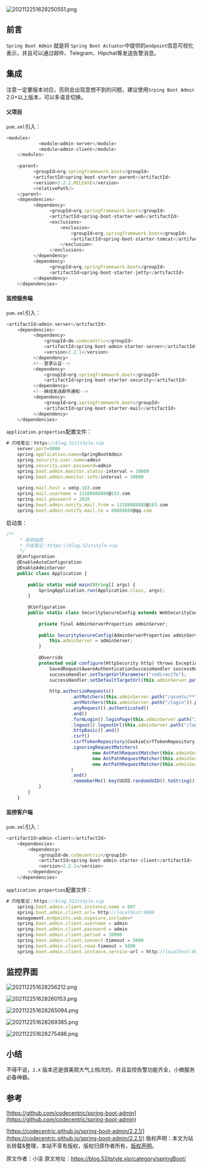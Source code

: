


![202112251628250551.png](https://gitee.com/hezhiyuan007/java-study/raw/master/images/SpringBoot4/41ac8f86-c1e0-49ef-ae63-7c40722fb76b.png)

## 前言

`Spring Boot Admin` 就是将 `Spring Boot Actuator`中提供的`endpoint`信息可视化表示，并且可以通过邮件、Telegram、Hipchat等发送告警消息。

## 集成

注意一定要版本对应，否则会出现意想不到的问题，建议使用`Srping Boot Admin` 2.0+以上版本，可以多语言切换。

#### 父项目

`pom.xml`引入：

```js 
<modules>
            <module>admin-server</module>
            <module>admin-client</module>
    </modules>
    
    <parent>
          <groupId>org.springframework.boot</groupId>
          <artifactId>spring-boot-starter-parent</artifactId>
          <version>2.2.2.RELEASE</version>
          <relativePath/>
    </parent>
    <dependencies>
          <dependency>
                <groupId>org.springframework.boot</groupId>
                <artifactId>spring-boot-starter-web</artifactId>
                <exclusions>
                    <exclusion>
                        <groupId>org.springframework.boot</groupId>
                        <artifactId>spring-boot-starter-tomcat</artifactId>
                    </exclusion>
                </exclusions>
          </dependency>
          <dependency>
                <groupId>org.springframework.boot</groupId>
                <artifactId>spring-boot-starter-jetty</artifactId>
          </dependency>
    </dependencies>
```

#### 监控服务端

`pom.xml`引入：

```js 
<artifactId>admin-server</artifactId>
    <dependencies>
          <dependency>
              <groupId>de.codecentric</groupId>
              <artifactId>spring-boot-admin-starter-server</artifactId>
              <version>2.2.1</version>
          </dependency>
          <!--登录认证-->
          <dependency>
              <groupId>org.springframework.boot</groupId>
              <artifactId>spring-boot-starter-security</artifactId>
          </dependency>
          <!--掉线发送邮件通知-->
          <dependency>
              <groupId>org.springframework.boot</groupId>
              <artifactId>spring-boot-starter-mail</artifactId>
          </dependency>
    </dependencies>
```

`application.properties`配置文件：


```js 
# 爪哇笔记：https://blog.52itstyle.vip
    server.port=9000
    spring.application.name=SpringBootAdmin
    spring.security.user.name=admin
    spring.security.user.password=admin
    spring.boot.admin.monitor.status-interval = 10000
    spring.boot.admin.monitor.info-interval = 10000
    
    spring.mail.host = smtp.163.com
    spring.mail.username = 13188888888@163.com
    spring.mail.password = 2020
    spring.boot.admin.notify.mail.from = 13188888888@163.com
    spring.boot.admin.notify.mail.to = 88888888@qq.com
```

启动类：


```js 
/**
     * 系统监控
     * 爪哇笔记：https://blog.52itstyle.vip
     */
    @Configuration
    @EnableAutoConfiguration
    @EnableAdminServer
    public class Application {
    
        public static void main(String[] args) {
            SpringApplication.run(Application.class, args);
        }
    
        @Configuration
        public static class SecuritySecureConfig extends WebSecurityConfigurerAdapter {
    
            private final AdminServerProperties adminServer;
    
            public SecuritySecureConfig(AdminServerProperties adminServer) {
                this.adminServer = adminServer;
            }
    
            @Override
            protected void configure(HttpSecurity http) throws Exception {
                SavedRequestAwareAuthenticationSuccessHandler successHandler = new SavedRequestAwareAuthenticationSuccessHandler();
                successHandler.setTargetUrlParameter("redirectTo");
                successHandler.setDefaultTargetUrl(this.adminServer.path("/"));
    
                http.authorizeRequests()
                        .antMatchers(this.adminServer.path("/assets/**")).permitAll()
                        .antMatchers(this.adminServer.path("/login")).permitAll()
                        .anyRequest().authenticated()
                        .and()
                        .formLogin().loginPage(this.adminServer.path("/login")).successHandler(successHandler).and()
                        .logout().logoutUrl(this.adminServer.path("/logout")).and()
                        .httpBasic().and()
                        .csrf()
                        .csrfTokenRepository(CookieCsrfTokenRepository.withHttpOnlyFalse())
                        .ignoringRequestMatchers(
                                new AntPathRequestMatcher(this.adminServer.path("/instances"), HttpMethod.POST.toString()),
                                new AntPathRequestMatcher(this.adminServer.path("/instances/*"), HttpMethod.DELETE.toString()),
                                new AntPathRequestMatcher(this.adminServer.path("/actuator/**"))
                        )
                        .and()
                        .rememberMe().key(UUID.randomUUID().toString()).tokenValiditySeconds(1209600);
            }
        }
    }
```

#### 监控客户端

`pom.xml`引入：

```js 
<artifactId>admin-client</artifactId>
    <dependencies>
        <dependency>
            <groupId>de.codecentric</groupId>
            <artifactId>spring-boot-admin-starter-client</artifactId>
            <version>2.2.1</version>
        </dependency>
    </dependencies>
```

`application.properties`配置文件：


```js 
# 爪哇笔记：https://blog.52itstyle.vip
    spring.boot.admin.client.instance.name = 007
    spring.boot.admin.client.url= http://localhost:9000
    management.endpoints.web.exposure.include=*
    spring.boot.admin.client.username = admin
    spring.boot.admin.client.password = admin
    spring.boot.admin.client.period = 10000
    spring.boot.admin.client.connect-timeout = 5000
    spring.boot.admin.client.read-timeout = 5000
    spring.boot.admin.client.instance.service-url = http://localhost:8080
```

## 监控界面

![202112251628256212.png](https://gitee.com/hezhiyuan007/java-study/raw/master/images/SpringBoot4/a2af4d09-d449-4d4e-9d84-f94b21fd6657.png)

![202112251628260153.png](https://gitee.com/hezhiyuan007/java-study/raw/master/images/SpringBoot4/e141e7ef-3a68-46f5-be6a-442d6c9a97d8.png)

![202112251628265094.png](https://gitee.com/hezhiyuan007/java-study/raw/master/images/SpringBoot4/80cd6141-f454-4f26-bb41-06ca416cfb4a.png)

![202112251628269385.png](https://gitee.com/hezhiyuan007/java-study/raw/master/images/SpringBoot4/423db3df-7f63-4136-ac10-0e009d992168.png)

![202112251628275486.png](https://gitee.com/hezhiyuan007/java-study/raw/master/images/SpringBoot4/0d70b378-c9c5-4dc3-b20e-925897f23106.png)

## 小结

不得不说，`2.X` 版本还是很美观大气上档次的，并且监控告警功能齐全，小微服务必备神器。

## 参考

[https://github.com/codecentric/spring-boot-admin](https://github.com/codecentric/spring-boot-admin)

[https://codecentric.github.io/spring-boot-admin/2.2.1/](https://codecentric.github.io/spring-boot-admin/2.2.1/)
版权声明：本文为站长转载&整理，本站不享有版权，版权归原作者所有，[版权声明](https://gitee.com/hezhiyuan007/java-notes/raw/master/disclaimer.md)。




原文作者：小柒 原文地址：https://blog.52itstyle.vip/category/springBoot/